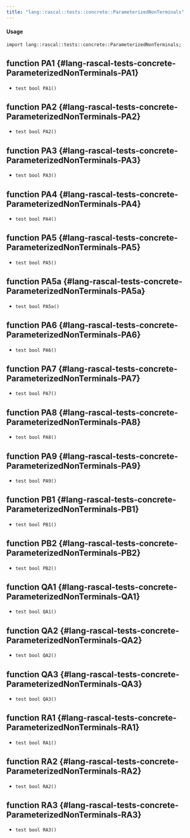 ```yaml
---
title: "lang::rascal::tests::concrete::ParameterizedNonTerminals"
---
```


#### Usage

`import lang::rascal::tests::concrete::ParameterizedNonTerminals;`


## function PA1 {#lang-rascal-tests-concrete-ParameterizedNonTerminals-PA1}

* ``test bool PA1()``

## function PA2 {#lang-rascal-tests-concrete-ParameterizedNonTerminals-PA2}

* ``test bool PA2()``

## function PA3 {#lang-rascal-tests-concrete-ParameterizedNonTerminals-PA3}

* ``test bool PA3()``

## function PA4 {#lang-rascal-tests-concrete-ParameterizedNonTerminals-PA4}

* ``test bool PA4()``

## function PA5 {#lang-rascal-tests-concrete-ParameterizedNonTerminals-PA5}

* ``test bool PA5()``

## function PA5a {#lang-rascal-tests-concrete-ParameterizedNonTerminals-PA5a}

* ``test bool PA5a()``

## function PA6 {#lang-rascal-tests-concrete-ParameterizedNonTerminals-PA6}

* ``test bool PA6()``

## function PA7 {#lang-rascal-tests-concrete-ParameterizedNonTerminals-PA7}

* ``test bool PA7()``

## function PA8 {#lang-rascal-tests-concrete-ParameterizedNonTerminals-PA8}

* ``test bool PA8()``

## function PA9 {#lang-rascal-tests-concrete-ParameterizedNonTerminals-PA9}

* ``test bool PA9()``

## function PB1 {#lang-rascal-tests-concrete-ParameterizedNonTerminals-PB1}

* ``test bool PB1()``

## function PB2 {#lang-rascal-tests-concrete-ParameterizedNonTerminals-PB2}

* ``test bool PB2()``

## function QA1 {#lang-rascal-tests-concrete-ParameterizedNonTerminals-QA1}

* ``test bool QA1()``

## function QA2 {#lang-rascal-tests-concrete-ParameterizedNonTerminals-QA2}

* ``test bool QA2()``

## function QA3 {#lang-rascal-tests-concrete-ParameterizedNonTerminals-QA3}

* ``test bool QA3()``

## function RA1 {#lang-rascal-tests-concrete-ParameterizedNonTerminals-RA1}

* ``test bool RA1()``

## function RA2 {#lang-rascal-tests-concrete-ParameterizedNonTerminals-RA2}

* ``test bool RA2()``

## function RA3 {#lang-rascal-tests-concrete-ParameterizedNonTerminals-RA3}

* ``test bool RA3()``

